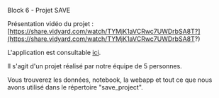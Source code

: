 Block 6 - Projet SAVE

Présentation vidéo du projet : [https://share.vidyard.com/watch/TYMjK1aVCRwc7UWDrbSA8T?](https://share.vidyard.com/watch/TYMjK1aVCRwc7UWDrbSA8T?)

L'application est consultable [ici](https://app-antiwaste.herokuapp.com/).

Il s'agit d'un projet réalisé par notre équipe de 5 personnes.

Vous trouverez les données, notebook, la webapp et tout ce que nous avons utilisé dans le répertoire "save_project".
